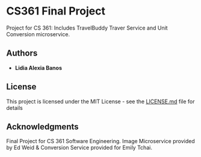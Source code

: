 # CS361 Final Project

Project for CS 361: Includes TravelBuddy Traver Service and Unit Conversion microservice.

## Authors

* **Lidia Alexia Banos** 

## License

This project is licensed under the MIT License - see the [LICENSE.md](LICENSE.md) file for details

## Acknowledgments

Final Project for CS 361 Software Engineering.
Image Microservice provided by Ed Weid & Conversion Service provided for Emily Tchai.

